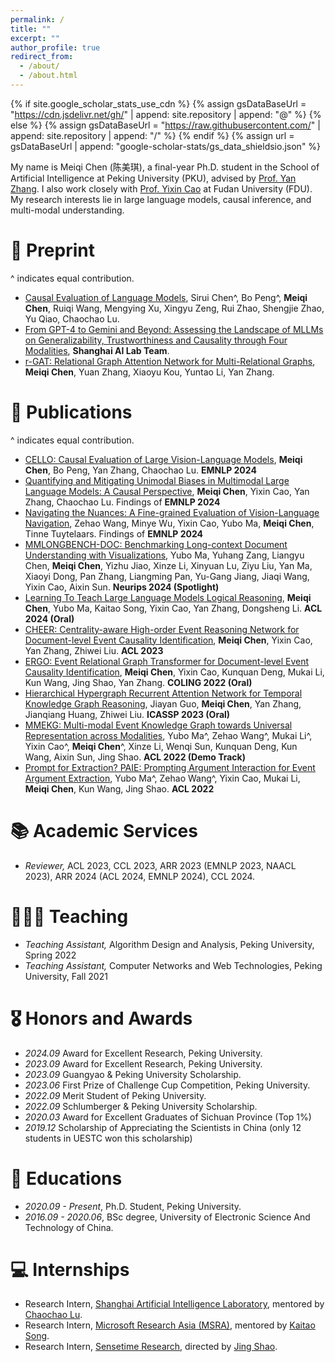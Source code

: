 ```yaml
---
permalink: /
title: ""
excerpt: ""
author_profile: true
redirect_from: 
  - /about/
  - /about.html
---
```


{% if site.google_scholar_stats_use_cdn %}
{% assign gsDataBaseUrl = "https://cdn.jsdelivr.net/gh/" | append: site.repository | append: "@" %}
{% else %}
{% assign gsDataBaseUrl = "https://raw.githubusercontent.com/" | append: site.repository | append: "/" %}
{% endif %}
{% assign url = gsDataBaseUrl | append: "google-scholar-stats/gs_data_shieldsio.json" %}

<span class='anchor' id='about-me'></span>

My name is Meiqi Chen (陈美琪), a final-year Ph.D. student in the School of Artificial Intelligence at Peking University (PKU), advised by [Prof. Yan Zhang](https://www.cis.pku.edu.cn/szdw/zzjs/zy.htm). I also work closely with [Prof. Yixin Cao](https://sites.google.com/view/yixin-homepage) at Fudan University (FDU). My research interests lie in large language models, causal inference, and multi-modal understanding.

# 📒 Preprint
^ indicates equal contribution.
- [Causal Evaluation of Language Models](https://arxiv.org/abs/2405.00622), Sirui Chen^, Bo Peng^, **Meiqi Chen**, Ruiqi Wang, Mengying Xu, Xingyu Zeng, Rui Zhao, Shengjie Zhao, Yu Qiao, Chaochao Lu.
- [From GPT-4 to Gemini and Beyond: Assessing the Landscape of MLLMs on Generalizability, Trustworthiness and Causality through Four Modalities](https://arxiv.org/abs/2401.15071), **Shanghai AI Lab Team**.
- [r-GAT: Relational Graph Attention Network for Multi-Relational Graphs](https://arxiv.org/pdf/2109.05922.pdf), **Meiqi Chen**, Yuan Zhang, Xiaoyu Kou, Yuntao Li, Yan Zhang. 

# 📝 Publications
^ indicates equal contribution.
- [CELLO: Causal Evaluation of Large Vision-Language Models](https://arxiv.org/pdf/2406.19131), **Meiqi Chen**, Bo Peng, Yan Zhang, Chaochao Lu. **EMNLP 2024**
- [Quantifying and Mitigating Unimodal Biases in Multimodal Large Language Models: A Causal Perspective](https://arxiv.org/pdf/2403.18346.pdf), **Meiqi Chen**, Yixin Cao, Yan Zhang, Chaochao Lu. Findings of **EMNLP 2024**
- [Navigating the Nuances: A Fine-grained Evaluation of Vision-Language Navigation](https://arxiv.org/pdf/2409.17313), Zehao Wang, Minye Wu, Yixin Cao, Yubo Ma, **Meiqi Chen**, Tinne Tuytelaars. Findings of **EMNLP 2024**
- [MMLONGBENCH-DOC: Benchmarking Long-context Document Understanding with Visualizations](https://arxiv.org/pdf/2407.01523), Yubo Ma, Yuhang Zang, Liangyu Chen, **Meiqi Chen**, Yizhu Jiao, Xinze Li, Xinyuan Lu, Ziyu Liu, Yan Ma, Xiaoyi Dong, Pan Zhang, Liangming Pan, Yu-Gang Jiang, Jiaqi Wang, Yixin Cao, Aixin Sun. **Neurips 2024 (Spotlight)**
- [Learning To Teach Large Language Models Logical Reasoning](https://arxiv.org/pdf/2310.09158.pdf), **Meiqi Chen**, Yubo Ma, Kaitao Song, Yixin Cao, Yan Zhang, Dongsheng Li. **ACL 2024 (Oral)**
- [CHEER: Centrality-aware High-order Event Reasoning Network for Document-level Event Causality Identification](https://aclanthology.org/2023.acl-long.604/), **Meiqi Chen**, Yixin Cao, Yan Zhang, Zhiwei Liu. **ACL 2023**
- [ERGO: Event Relational Graph Transformer for Document-level Event Causality Identification](https://aclanthology.org/2022.coling-1.185/), **Meiqi Chen**, Yixin Cao, Kunquan Deng, Mukai Li, Kun Wang, Jing Shao, Yan Zhang. **COLING 2022 (Oral)**
- [Hierarchical Hypergraph Recurrent Attention Network for Temporal Knowledge Graph Reasoning](https://ieeexplore.ieee.org/document/10095378), Jiayan Guo, **Meiqi Chen**, Yan Zhang, Jianqiang Huang, Zhiwei Liu.  **ICASSP 2023 (Oral)**
- [MMEKG: Multi-modal Event Knowledge Graph towards Universal Representation across Modalities](https://aclanthology.org/2022.acl-demo.23/), Yubo Ma^, Zehao Wang^, Mukai Li^, Yixin Cao^, **Meiqi Chen**^, Xinze Li, Wenqi Sun, Kunquan Deng, Kun Wang, Aixin Sun, Jing Shao. **ACL 2022 (Demo Track)**
- [Prompt for Extraction? PAIE: Prompting Argument Interaction for Event Argument Extraction](https://aclanthology.org/2022.acl-long.466/), Yubo Ma^, Zehao Wang^, Yixin Cao, Mukai Li, **Meiqi Chen**, Kun Wang, Jing Shao. **ACL 2022**

# 📚 Academic Services
- *Reviewer,* ACL 2023, CCL 2023, ARR 2023 (EMNLP 2023, NAACL 2023), ARR 2024 (ACL 2024, EMNLP 2024), CCL 2024.

# 👩🏻‍🏫 Teaching
- *Teaching Assistant,*  Algorithm Design and Analysis, Peking University, Spring 2022
- *Teaching Assistant,*  Computer Networks and Web Technologies, Peking University, Fall 2021

# 🎖 Honors and Awards
- *2024.09* Award for Excellent Research, Peking University.
- *2023.09* Award for Excellent Research, Peking University.
- *2023.09* Guangyao & Peking University Scholarship.
- *2023.06* First Prize of Challenge Cup Competition, Peking University.
- *2022.09* Merit Student of Peking University. 
- *2022.09* Schlumberger & Peking University Scholarship.
- *2020.03* Award for Excellent Graduates of Sichuan Province (Top 1%)
- *2019.12* Scholarship of Appreciating the Scientists in China (only 12 students in UESTC won this scholarship)

# 📖 Educations
- *2020.09 - Present*, Ph.D. Student, Peking University. 
- *2016.09 - 2020.06*, BSc degree, University of Electronic Science And Technology of China. 

# 💻 Internships
- Research Intern, [Shanghai Artificial Intelligence Laboratory](https://www.shlab.org.cn/), mentored by [Chaochao Lu](https://causallu.com/).
- Research Intern, [Microsoft Research Asia (MSRA)](https://www.microsoft.com/en-us/research/lab/microsoft-research-asia/), mentored by [Kaitao Song](https://scholar.google.com/citations?user=LLk9dR8AAAAJ&hl=en).
- Research Intern, [Sensetime Research](https://www.sensetime.com/en/), directed by [Jing Shao](https://amandajshao.github.io/).
